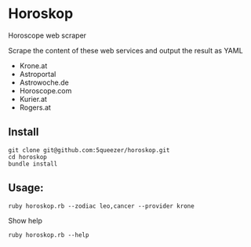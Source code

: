 # Horoskop
Horoscope web scraper

Scrape the content of these web services and output the result as YAML

- Krone.at
- Astroportal
- Astrowoche.de
- Horoscope.com
- Kurier.at
- Rogers.at

## Install
```
git clone git@github.com:5queezer/horoskop.git
cd horoskop
bundle install
```

## Usage:
```
ruby horoskop.rb --zodiac leo,cancer --provider krone
```

Show help
```
ruby horoskop.rb --help
```
